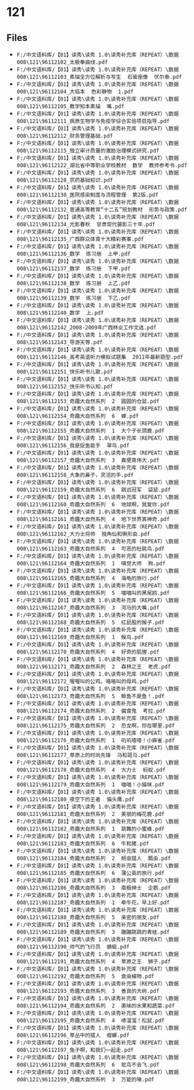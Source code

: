 # 121

## Files

- `F:/中文语料库/【01】读秀\读秀 1.0\读秀补充库（REPEAT）\数据008\121\96112102_太极拳曲线.pdf`
- `F:/中文语料库/【01】读秀\读秀 1.0\读秀补充库（REPEAT）\数据008\121\96112103_素描全方位解析与写生  石膏座像  伏尔泰.pdf`
- `F:/中文语料库/【01】读秀\读秀 1.0\读秀补充库（REPEAT）\数据008\121\96112104_大临本  色彩静物  1.pdf`
- `F:/中文语料库/【01】读秀\读秀 1.0\读秀补充库（REPEAT）\数据008\121\96112105_教学知本素描  嘴.pdf`
- `F:/中文语料库/【01】读秀\读秀 1.0\读秀补充库（REPEAT）\数据008\121\96112111_病原生物学与免疫学综合实验项目指导.pdf`
- `F:/中文语料库/【01】读秀\读秀 1.0\读秀补充库（REPEAT）\数据008\121\96112112_财务管理基础.pdf`
- `F:/中文语料库/【01】读秀\读秀 1.0\读秀补充库（REPEAT）\数据008\121\96112115_独立审计质量的激励治理模式研究.pdf`
- `F:/中文语料库/【01】读秀\读秀 1.0\读秀补充库（REPEAT）\数据008\121\96112122_湖北省中等职业学校教材  数学  教师参考书.pdf`
- `F:/中文语料库/【01】读秀\读秀 1.0\读秀补充库（REPEAT）\数据008\121\96112128_农药基础知识.pdf`
- `F:/中文语料库/【01】读秀\读秀 1.0\读秀补充库（REPEAT）\数据008\121\96112130_医院感染制度与流程管理  第2版.pdf`
- `F:/中文语料库/【01】读秀\读秀 1.0\读秀补充库（REPEAT）\数据008\121\96112132_普通高等教育“十二五”规划教材  形势与政策.pdf`
- `F:/中文语料库/【01】读秀\读秀 1.0\读秀补充库（REPEAT）\数据008\121\96112134_光影春秋  甘肃现代摄影三十年.pdf`
- `F:/中文语料库/【01】读秀\读秀 1.0\读秀补充库（REPEAT）\数据008\121\96112135_广西群众体育十大精彩赛事.pdf`
- `F:/中文语料库/【01】读秀\读秀 1.0\读秀补充库（REPEAT）\数据008\121\96112136_数学  练习册  上甲.pdf`
- `F:/中文语料库/【01】读秀\读秀 1.0\读秀补充库（REPEAT）\数据008\121\96112137_数学  练习册  下甲.pdf`
- `F:/中文语料库/【01】读秀\读秀 1.0\读秀补充库（REPEAT）\数据008\121\96112138_数学  练习册  上乙.pdf`
- `F:/中文语料库/【01】读秀\读秀 1.0\读秀补充库（REPEAT）\数据008\121\96112139_数学  练习册  下乙.pdf`
- `F:/中文语料库/【01】读秀\读秀 1.0\读秀补充库（REPEAT）\数据008\121\96112140_数学  上.pdf`
- `F:/中文语料库/【01】读秀\读秀 1.0\读秀补充库（REPEAT）\数据008\121\96112142_2008-2009年广西林业工作文选.pdf`
- `F:/中文语料库/【01】读秀\读秀 1.0\读秀补充库（REPEAT）\数据008\121\96112143_导游天等.pdf`
- `F:/中文语料库/【01】读秀\读秀 1.0\读秀补充库（REPEAT）\数据008\121\96112146_高考英语听力模拟试题集  2011年最新题型.pdf`
- `F:/中文语料库/【01】读秀\读秀 1.0\读秀补充库（REPEAT）\数据008\121\96112151_快乐听书儿歌.pdf`
- `F:/中文语料库/【01】读秀\读秀 1.0\读秀补充库（REPEAT）\数据008\121\96112152_快乐听书认知.pdf`
- `F:/中文语料库/【01】读秀\读秀 1.0\读秀补充库（REPEAT）\数据008\121\96112153_奇趣大自然系列  2  圆圆的仓鼠.pdf`
- `F:/中文语料库/【01】读秀\读秀 1.0\读秀补充库（REPEAT）\数据008\121\96112154_奇趣大自然系列  6  蝉.pdf`
- `F:/中文语料库/【01】读秀\读秀 1.0\读秀补充库（REPEAT）\数据008\121\96112155_奇趣大自然系列  1  大个子长颈鹿.pdf`
- `F:/中文语料库/【01】读秀\读秀 1.0\读秀补充库（REPEAT）\数据008\121\96112156_我是捉鱼能手  翠鸟.pdf`
- `F:/中文语料库/【01】读秀\读秀 1.0\读秀补充库（REPEAT）\数据008\121\96112157_奇趣大自然系列  3  粪便真伟大.pdf`
- `F:/中文语料库/【01】读秀\读秀 1.0\读秀补充库（REPEAT）\数据008\121\96112158_大象的鼻子，灵活的手.pdf`
- `F:/中文语料库/【01】读秀\读秀 1.0\读秀补充库（REPEAT）\数据008\121\96112159_奇趣大自然系列  6  跳远冠军  袋鼠.pdf`
- `F:/中文语料库/【01】读秀\读秀 1.0\读秀补充库（REPEAT）\数据008\121\96112160_奇趣大自然系列  6  地球啊，我爱你.pdf`
- `F:/中文语料库/【01】读秀\读秀 1.0\读秀补充库（REPEAT）\数据008\121\96112161_奇趣大自然系列  4  地下世界真神奇.pdf`
- `F:/中文语料库/【01】读秀\读秀 1.0\读秀补充库（REPEAT）\数据008\121\96112162_大力士将帅  独角仙和锹形虫.pdf`
- `F:/中文语料库/【01】读秀\读秀 1.0\读秀补充库（REPEAT）\数据008\121\96112163_奇趣大自然系列  4  可恶的杜鹃鸟.pdf`
- `F:/中文语料库/【01】读秀\读秀 1.0\读秀补充库（REPEAT）\数据008\121\96112164_奇趣大自然系列  1  嗅觉大师  狗.pdf`
- `F:/中文语料库/【01】读秀\读秀 1.0\读秀补充库（REPEAT）\数据008\121\96112165_奇趣大自然系列  4  海龟的旅行.pdf`
- `F:/中文语料库/【01】读秀\读秀 1.0\读秀补充库（REPEAT）\数据008\121\96112166_奇趣大自然系列  5  喵喵叫的黑尾鸥.pdf`
- `F:/中文语料库/【01】读秀\读秀 1.0\读秀补充库（REPEAT）\数据008\121\96112167_奇趣大自然系列  3  河马的大嘴.pdf`
- `F:/中文语料库/【01】读秀\读秀 1.0\读秀补充库（REPEAT）\数据008\121\96112168_奇趣大自然系列  5  红屁股的猴子.pdf`
- `F:/中文语料库/【01】读秀\读秀 1.0\读秀补充库（REPEAT）\数据008\121\96112169_奇趣大自然系列  1  候鸟.pdf`
- `F:/中文语料库/【01】读秀\读秀 1.0\读秀补充库（REPEAT）\数据008\121\96112170_奇趣大自然系列  4  好奇的狐狸.pdf`
- `F:/中文语料库/【01】读秀\读秀 1.0\读秀补充库（REPEAT）\数据008\121\96112171_奇趣大自然系列  2  森林之王  老虎.pdf`
- `F:/中文语料库/【01】读秀\读秀 1.0\读秀补充库（REPEAT）\数据008\121\96112172_喔喔叫的公鸡，咯咯叫的母鸡.pdf`
- `F:/中文语料库/【01】读秀\读秀 1.0\读秀补充库（REPEAT）\数据008\121\96112173_奇趣大自然系列  5  鲸鱼不是鱼！.pdf`
- `F:/中文语料库/【01】读秀\读秀 1.0\读秀补充库（REPEAT）\数据008\121\96112174_奇趣大自然系列  2  偏食鬼  考拉.pdf`
- `F:/中文语料库/【01】读秀\读秀 1.0\读秀补充库（REPEAT）\数据008\121\96112175_奇趣大自然系列  2  恐龙啊，你在哪里.pdf`
- `F:/中文语料库/【01】读秀\读秀 1.0\读秀补充库（REPEAT）\数据008\121\96112176_奇趣大自然系列  1  叽叽喳喳！小麻雀.pdf`
- `F:/中文语料库/【01】读秀\读秀 1.0\读秀补充库（REPEAT）\数据008\121\96112177_草原上的时尚先锋  马和斑马.pdf`
- `F:/中文语料库/【01】读秀\读秀 1.0\读秀补充库（REPEAT）\数据008\121\96112178_奇趣大自然系列  4  大力士  蚂蚁.pdf`
- `F:/中文语料库/【01】读秀\读秀 1.0\读秀补充库（REPEAT）\数据008\121\96112179_奇趣大自然系列  1  喵喵！小猫咪.pdf`
- `F:/中文语料库/【01】读秀\读秀 1.0\读秀补充库（REPEAT）\数据008\121\96112180_夜空下的王者  猫头鹰.pdf`
- `F:/中文语料库/【01】读秀\读秀 1.0\读秀补充库（REPEAT）\数据008\121\96112181_奇趣大自然系列  2  美丽的梅花鹿.pdf`
- `F:/中文语料库/【01】读秀\读秀 1.0\读秀补充库（REPEAT）\数据008\121\96112182_奇趣大自然系列  1  跳舞的小蜜蜂.pdf`
- `F:/中文语料库/【01】读秀\读秀 1.0\读秀补充库（REPEAT）\数据008\121\96112183_奇趣大自然系列  6  牛和猪.pdf`
- `F:/中文语料库/【01】读秀\读秀 1.0\读秀补充库（REPEAT）\数据008\121\96112184_奇趣大自然系列  2  蚜虫猎人  瓢虫.pdf`
- `F:/中文语料库/【01】读秀\读秀 1.0\读秀补充库（REPEAT）\数据008\121\96112185_奇趣大自然系列  6  蒲公英的旅行.pdf`
- `F:/中文语料库/【01】读秀\读秀 1.0\读秀补充库（REPEAT）\数据008\121\96112186_奇趣大自然系列  3  南极绅士  企鹅.pdf`
- `F:/中文语料库/【01】读秀\读秀 1.0\读秀补充库（REPEAT）\数据008\121\96112187_奇趣大自然系列  1  牵牛花，早上好.pdf`
- `F:/中文语料库/【01】读秀\读秀 1.0\读秀补充库（REPEAT）\数据008\121\96112188_奇趣大自然系列  5  亲密的朋友.pdf`
- `F:/中文语料库/【01】读秀\读秀 1.0\读秀补充库（REPEAT）\数据008\121\96112189_奇趣大自然系列  3  蹦蹦跳跳的青蛙.pdf`
- `F:/中文语料库/【01】读秀\读秀 1.0\读秀补充库（REPEAT）\数据008\121\96112190_帅气的飞行员  蜻蜓.pdf`
- `F:/中文语料库/【01】读秀\读秀 1.0\读秀补充库（REPEAT）\数据008\121\96112191_奇趣大自然系列  4  草原之王  狮子.pdf`
- `F:/中文语料库/【01】读秀\读秀 1.0\读秀补充库（REPEAT）\数据008\121\96112192_奇趣大自然系列  5  食虫植物.pdf`
- `F:/中文语料库/【01】读秀\读秀 1.0\读秀补充库（REPEAT）\数据008\121\96112193_奇趣大自然系列  3  善良的大树.pdf`
- `F:/中文语料库/【01】读秀\读秀 1.0\读秀补充库（REPEAT）\数据008\121\96112194_奇趣大自然系列  2  美味的水果和蔬菜.pdf`
- `F:/中文语料库/【01】读秀\读秀 1.0\读秀补充库（REPEAT）\数据008\121\96112195_奇趣大自然系列  4  哧溜溜！松鼠.pdf`
- `F:/中文语料库/【01】读秀\读秀 1.0\读秀补充库（REPEAT）\数据008\121\96112196_草丛中的猎人  螳螂.pdf`
- `F:/中文语料库/【01】读秀\读秀 1.0\读秀补充库（REPEAT）\数据008\121\96112197_兔子啊，和我们一起走.pdf`
- `F:/中文语料库/【01】读秀\读秀 1.0\读秀补充库（REPEAT）\数据008\121\96112198_奇趣大自然系列  6  鸵鸟不会飞.pdf`
- `F:/中文语料库/【01】读秀\读秀 1.0\读秀补充库（REPEAT）\数据008\121\96112199_奇趣大自然系列  3  万能的喙.pdf`
